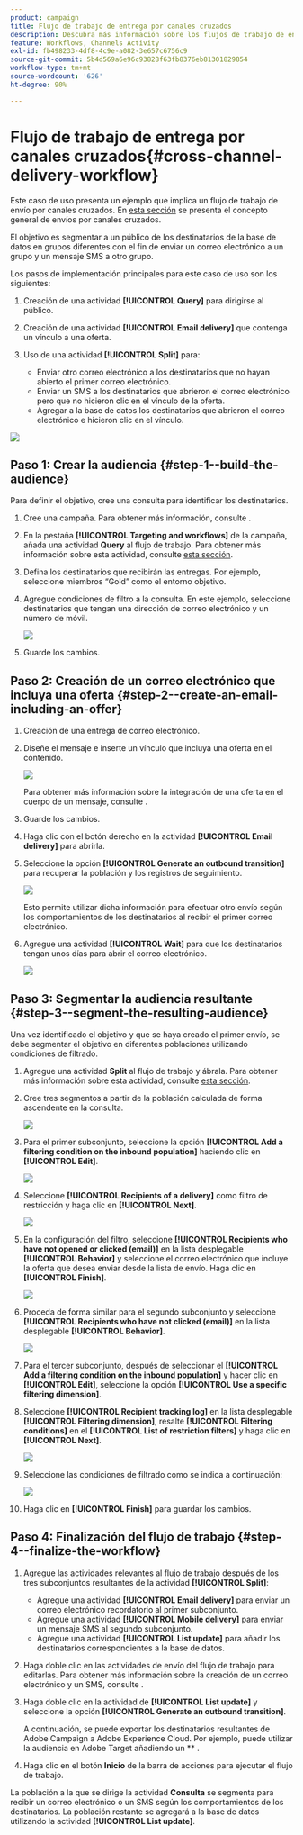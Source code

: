 ```yaml
---
product: campaign
title: Flujo de trabajo de entrega por canales cruzados
description: Descubra más información sobre los flujos de trabajo de entrega por canales cruzados
feature: Workflows, Channels Activity
exl-id: fb498233-4df8-4c9e-a082-3e657c6756c9
source-git-commit: 5b4d569a6e96c93828f63fb8376eb81301829854
workflow-type: tm+mt
source-wordcount: '626'
ht-degree: 90%

---
```


# Flujo de trabajo de entrega por canales cruzados{#cross-channel-delivery-workflow}

Este caso de uso presenta un ejemplo que implica un flujo de trabajo de envío por canales cruzados. En [esta sección](cross-channel-deliveries.md) se presenta el concepto general de envíos por canales cruzados.

El objetivo es segmentar a un público de los destinatarios de la base de datos en grupos diferentes con el fin de enviar un correo electrónico a un grupo y un mensaje SMS a otro grupo.

Los pasos de implementación principales para este caso de uso son los siguientes:

1. Creación de una actividad **[!UICONTROL Query]** para dirigirse al público.
1. Creación de una actividad **[!UICONTROL Email delivery]** que contenga un vínculo a una oferta.
1. Uso de una actividad **[!UICONTROL Split]** para:

   * Enviar otro correo electrónico a los destinatarios que no hayan abierto el primer correo electrónico.
   * Enviar un SMS a los destinatarios que abrieron el correo electrónico pero que no hicieron clic en el vínculo de la oferta.
   * Agregar a la base de datos los destinatarios que abrieron el correo electrónico e hicieron clic en el vínculo.

![](assets/wkf_cross-channel_7.png)

## Paso 1: Crear la audiencia {#step-1--build-the-audience}

Para definir el objetivo, cree una consulta para identificar los destinatarios.

1. Cree una campaña. Para obtener más información, consulte  .
1. En la pestaña **[!UICONTROL Targeting and workflows]** de la campaña, añada una actividad **Query** al flujo de trabajo. Para obtener más información sobre esta actividad, consulte [esta sección](query.md).
1. Defina los destinatarios que recibirán las entregas. Por ejemplo, seleccione miembros “Gold” como el entorno objetivo.
1. Agregue condiciones de filtro a la consulta. En este ejemplo, seleccione destinatarios que tengan una dirección de correo electrónico y un número de móvil.

   ![](assets/wkf_cross-channel_3.png)

1. Guarde los cambios.

## Paso 2: Creación de un correo electrónico que incluya una oferta {#step-2--create-an-email-including-an-offer}

1. Creación de una entrega de correo electrónico.
1. Diseñe el mensaje e inserte un vínculo que incluya una oferta en el contenido.

   ![](assets/wkf_cross-channel_1.png)

   Para obtener más información sobre la integración de una oferta en el cuerpo de un mensaje, consulte .

1. Guarde los cambios.
1. Haga clic con el botón derecho en la actividad **[!UICONTROL Email delivery]** para abrirla.
1. Seleccione la opción **[!UICONTROL Generate an outbound transition]** para recuperar la población y los registros de seguimiento.

   ![](assets/wkf_cross-channel_2.png)

   Esto permite utilizar dicha información para efectuar otro envío según los comportamientos de los destinatarios al recibir el primer correo electrónico.

1. Agregue una actividad **[!UICONTROL Wait]** para que los destinatarios tengan unos días para abrir el correo electrónico.

   ![](assets/wkf_cross-channel_4.png)

## Paso 3: Segmentar la audiencia resultante {#step-3--segment-the-resulting-audience}

Una vez identificado el objetivo y que se haya creado el primer envío, se debe segmentar el objetivo en diferentes poblaciones utilizando condiciones de filtrado.

1. Agregue una actividad **Split** al flujo de trabajo y ábrala. Para obtener más información sobre esta actividad, consulte [esta sección](split.md).
1. Cree tres segmentos a partir de la población calculada de forma ascendente en la consulta.

   ![](assets/wkf_cross-channel_6.png)

1. Para el primer subconjunto, seleccione la opción **[!UICONTROL Add a filtering condition on the inbound population]** haciendo clic en **[!UICONTROL Edit]**.

   ![](assets/wkf_cross-channel_8.png)

1. Seleccione **[!UICONTROL Recipients of a delivery]** como filtro de restricción y haga clic en **[!UICONTROL Next]**.

   ![](assets/wkf_cross-channel_9.png)

1. En la configuración del filtro, seleccione **[!UICONTROL Recipients who have not opened or clicked (email)]** en la lista desplegable **[!UICONTROL Behavior]** y seleccione el correo electrónico que incluye la oferta que desea enviar desde la lista de envío. Haga clic en **[!UICONTROL Finish]**.

   ![](assets/wkf_cross-channel_10.png)

1. Proceda de forma similar para el segundo subconjunto y seleccione **[!UICONTROL Recipients who have not clicked (email)]** en la lista desplegable **[!UICONTROL Behavior]**.

   ![](assets/wkf_cross-channel_11.png)

1. Para el tercer subconjunto, después de seleccionar el **[!UICONTROL Add a filtering condition on the inbound population]** y hacer clic en **[!UICONTROL Edit]**, seleccione la opción **[!UICONTROL Use a specific filtering dimension]**.
1. Seleccione **[!UICONTROL Recipient tracking log]** en la lista desplegable **[!UICONTROL Filtering dimension]**, resalte **[!UICONTROL Filtering conditions]** en el **[!UICONTROL List of restriction filters]** y haga clic en **[!UICONTROL Next]**.

   ![](assets/wkf_cross-channel_12.png)

1. Seleccione las condiciones de filtrado como se indica a continuación:

   ![](assets/wkf_cross-channel_13.png)

1. Haga clic en **[!UICONTROL Finish]** para guardar los cambios.

## Paso 4: Finalización del flujo de trabajo {#step-4--finalize-the-workflow}

1. Agregue las actividades relevantes al flujo de trabajo después de los tres subconjuntos resultantes de la actividad **[!UICONTROL Split]**:

   * Agregue una actividad **[!UICONTROL Email delivery]** para enviar un correo electrónico recordatorio al primer subconjunto.
   * Agregue una actividad **[!UICONTROL Mobile delivery]** para enviar un mensaje SMS al segundo subconjunto.
   * Agregue una actividad **[!UICONTROL List update]** para añadir los destinatarios correspondientes a la base de datos.

1. Haga doble clic en las actividades de envío del flujo de trabajo para editarlas. Para obtener más información sobre la creación de un correo electrónico y un SMS, consulte .
1. Haga doble clic en la actividad de **[!UICONTROL List update]** y seleccione la opción **[!UICONTROL Generate an outbound transition]**.

   A continuación, se puede exportar los destinatarios resultantes de Adobe Campaign a Adobe Experience Cloud. Por ejemplo, puede utilizar la audiencia en Adobe Target añadiendo un ** .

1. Haga clic en el botón **Inicio** de la barra de acciones para ejecutar el flujo de trabajo.

La población a la que se dirige la actividad **Consulta** se segmenta para recibir un correo electrónico o un SMS según los comportamientos de los destinatarios. La población restante se agregará a la base de datos utilizando la actividad **[!UICONTROL List update]**.
